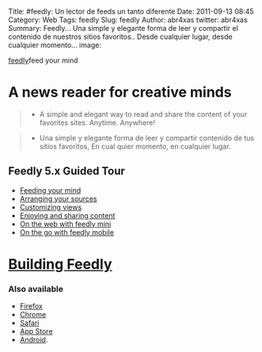 Title: #feedly: Un lector de feeds un tanto diferente
Date: 2011-09-13 08:45
Category: Web
Tags: feedly
Slug: feedly
Author: abr4xas
twitter: abr4xas
Summary: Feedly... Una simple y elegante forma de leer y compartir el contenido de nuestros sitios favoritos.. Desde cualquier lugar, desde cualquier momento...
image: 

[feedly](http://www.feedly.com/index.html)feed your mind


A news reader for creative minds
================================

> -   A simple and elegant way to read and share the content of your
>     favorites sites. Anytime. Anywhere!

> -   Una simple y elegante forma de leer y compartir contenido de tus
>     sitios favoritos, En cual quier momento, en cualquier lugar.

Feedly 5.x Guided Tour
----------------------

-   [Feeding your mind](http://blog.feedly.com/tutorial/#feed_your_mind)
-   [Arranging your sources](http://blog.feedly.com/tutorial/#arrange)
-   [Customizing views](http://blog.feedly.com/tutorial/#views)
-   [Enjoying and sharing
    content](http://blog.feedly.com/tutorial/#enjoy)
-   [On the web with feedly mini](http://blog.feedly.com/tutorial/#web)
-   [On the go with feedly
    mobile](http://blog.feedly.com/tutorial/#mobile)

[Building Feedly](http://blog.feedly.com/ "http://blog.feedly.com/")
====================================================================

### Also available

-   [Firefox](https://addons.mozilla.org/firefox/downloads/latest/8538/addon-8538-latest.xpi?src=feedly "https://addons.mozilla.org/firefox/downloads/latest/8538/addon-8538-latest.xpi?src=feedly")
-   [Chrome](https://chrome.google.com/webstore/detail/hipbfijinpcgfogaopmgehiegacbhmob "https://chrome.google.com/webstore/detail/hipbfijinpcgfogaopmgehiegacbhmob")
-   [Safari](http://update.feedly.com/release/feedly.safariextz "http://update.feedly.com/release/feedly.safariextz")
-   [App
    Store](http://itunes.apple.com/us/app/feedly/id396069556 "http://itunes.apple.com/us/app/feedly/id396069556")
-   [Android](https://market.android.com/details?id=com.devhd.feedly "https://market.android.com/details?id=com.devhd.feedly").

